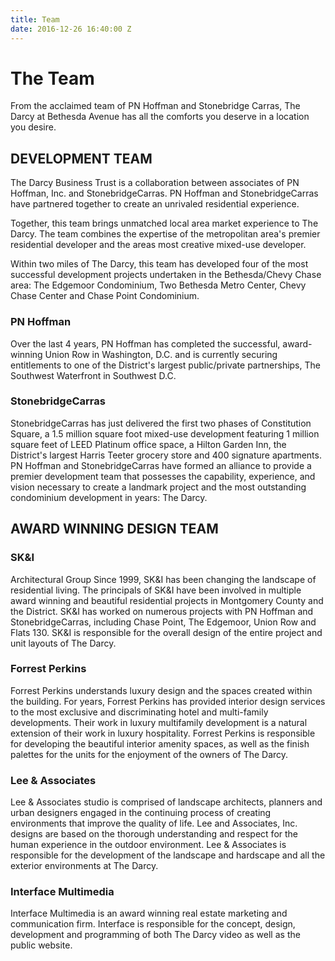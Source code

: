 ```yaml
---
title: Team
date: 2016-12-26 16:40:00 Z
---
```


# The Team

From the acclaimed team of PN Hoffman and Stonebridge Carras, The Darcy at Bethesda Avenue has all the comforts you deserve in a location you desire.

## DEVELOPMENT TEAM

The Darcy Business Trust is a collaboration between associates of PN Hoffman, Inc. and StonebridgeCarras. PN Hoffman and StonebridgeCarras have partnered together to create an unrivaled residential experience.

Together, this team brings unmatched local area market experience to The Darcy. The team combines the expertise of the metropolitan area's premier residential developer and the areas most creative mixed-use developer.

Within two miles of The Darcy, this team has developed four of the most successful development projects undertaken in the Bethesda/Chevy Chase area: The Edgemoor Condominium, Two Bethesda Metro Center, Chevy Chase Center and Chase Point Condominium.

### PN Hoffman

Over the last 4 years, PN Hoffman has completed the successful, award-winning Union Row in Washington, D.C. and is currently securing entitlements to one of the District's largest public/private partnerships, The Southwest Waterfront in Southwest D.C.

### StonebridgeCarras

StonebridgeCarras has just delivered the first two phases of Constitution Square, a 1.5 million square foot mixed-use development featuring 1 million square feet of LEED Platinum office space, a Hilton Garden Inn, the District's largest Harris Teeter grocery store and 400 signature apartments. PN Hoffman and StonebridgeCarras have formed an alliance to provide a premier development team that possesses the capability, experience, and vision necessary to create a landmark project and the most outstanding condominium development in years: The Darcy.

## AWARD WINNING DESIGN TEAM

### SK&I

Architectural Group Since 1999, SK&I has been changing the landscape of residential living. The principals of SK&I have been involved in multiple award winning and beautiful residential projects in Montgomery County and the District. SK&I has worked on numerous projects with PN Hoffman and StonebridgeCarras, including Chase Point, The Edgemoor, Union Row and Flats 130. SK&I is responsible for the overall design of the entire project and unit layouts of The Darcy.

### Forrest Perkins

Forrest Perkins understands luxury design and the spaces created within the building. For years, Forrest Perkins has provided interior design services to the most exclusive and discriminating hotel and multi-family developments. Their work in luxury multifamily development is a natural extension of their work in luxury hospitality. Forrest Perkins is responsible for developing the beautiful interior amenity spaces, as well as the finish palettes for the units for the enjoyment of the owners of The Darcy.

### Lee & Associates

Lee & Associates studio is comprised of landscape architects, planners and urban designers engaged in the continuing process of creating environments that improve the quality of life. Lee and Associates, Inc. designs are based on the thorough understanding and respect for the human experience in the outdoor environment. Lee & Associates is responsible for the development of the landscape and hardscape and all the exterior environments at The Darcy.

### Interface Multimedia

Interface Multimedia is an award winning real estate marketing and communication firm. Interface is responsible for the concept, design, development and programming of both The Darcy video as well as the public website.